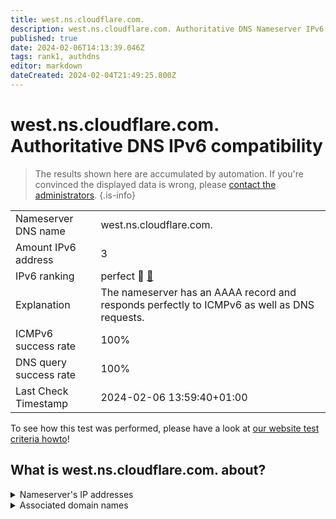 ```yaml
---
title: west.ns.cloudflare.com.
description: west.ns.cloudflare.com. Authoritative DNS Nameserver IPv6 compatibility
published: true
date: 2024-02-06T14:13:39.046Z
tags: rank1, authdns
editor: markdown
dateCreated: 2024-02-04T21:49:25.800Z
---
```


# west.ns.cloudflare.com. Authoritative DNS IPv6 compatibility

> The results shown here are accumulated by automation. If you're convinced the displayed data is wrong, please [contact the administrators](/howto/chat). 
{.is-info}




|   |   |
| - | - |
| Nameserver DNS name | west.ns.cloudflare.com.
| Amount IPv6 address | 3
| IPv6 ranking | perfect :1st_place_medal: [🔗](/howto/ranking) |
| Explanation | The nameserver has an AAAA record and responds perfectly to ICMPv6 as well as DNS requests. |
| ICMPv6 success rate | 100%|
| DNS query success rate | 100% |
| Last Check Timestamp | 2024-02-06 13:59:40+01:00 |

To see how this test was performed, please have a look at [our website test criteria howto](/howto/testcriteria/authdns)!


## What is west.ns.cloudflare.com. about?




<details>
<summary>Nameserver's IP addresses</summary>

2803:f800:50::6ca2:c1f7

2606:4700:58::adf5:3bf7

2a06:98c1:50::ac40:21f7

</details>



<details>
<summary>Associated domain names</summary>

curiositystream.com

</details>
